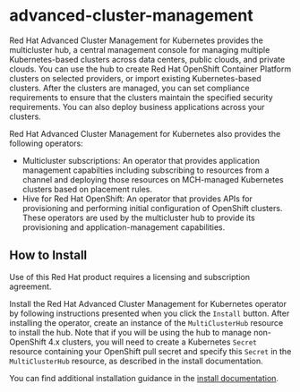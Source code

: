 # advanced-cluster-management

Red Hat Advanced Cluster Management for Kubernetes provides the multicluster hub, a central management console for managing multiple Kubernetes-based clusters across data centers, public clouds, and private clouds. You can use the hub to create Red Hat OpenShift Container Platform clusters on selected providers, or import existing Kubernetes-based clusters. After the clusters are managed, you can set compliance requirements to ensure that the clusters maintain the specified security requirements. You can also deploy business applications across your clusters.

Red Hat Advanced Cluster Management for Kubernetes also provides the following operators:

- Multicluster subscriptions: An operator that provides application management capabilties including subscribing to resources from a channel and deploying those resources on MCH-managed Kubernetes clusters based on placement rules.
- Hive for Red Hat OpenShift: An operator that provides APIs for provisioning and performing initial configuration of OpenShift clusters.
These operators are used by the multicluster hub to provide its provisioning and application-management capabilities.
## How to Install
Use of this Red Hat product requires a licensing and subscription agreement.

Install the Red Hat Advanced Cluster Management for Kubernetes operator by following instructions presented when you click the `Install` button. After installing the operator, create an instance of the `MultiClusterHub` resource to install the hub. Note that if you will be using the hub to manage non-OpenShift 4.x clusters, you will need to create a Kubernetes `Secret` resource containing your OpenShift pull secret and specify this `Secret` in the `MultiClusterHub` resource, as described in the install documentation.

You can find additional installation guidance in the [install documentation](https://access.redhat.com/documentation/en-us/red_hat_advanced_cluster_management_for_kubernetes/2.4/html/install/installing). 